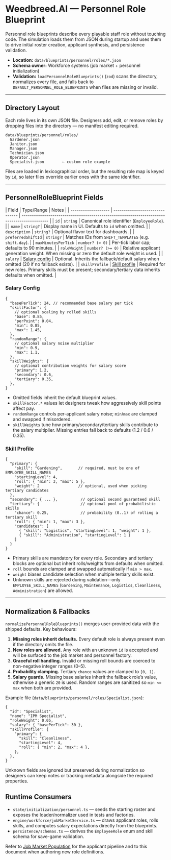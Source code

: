 # Weedbreed.AI — Personnel Role Blueprint

Personnel role blueprints describe every playable staff role without touching code.
The simulation loads them from JSON during startup and uses them to drive initial
roster creation, applicant synthesis, and persistence validation.

- **Location:** `data/blueprints/personnel/roles/*.json`
- **Schema owner:** Workforce systems (job market + personnel initialization)
- **Validation:** `loadPersonnelRoleBlueprints()` (`zod`) scans the directory,
  normalizes every file, and falls back to
  `DEFAULT_PERSONNEL_ROLE_BLUEPRINTS` when files are missing or invalid.

---

## Directory Layout

Each role lives in its own JSON file. Designers add, edit, or remove roles by
dropping files into the directory — no manifest editing required.

```text
data/blueprints/personnel/roles/
  Gardener.json
  Janitor.json
  Manager.json
  Technician.json
  Operator.json
  Specialist.json        ← custom role example
```

Files are loaded in lexicographical order, but the resulting role map is keyed
by `id`, so later files override earlier ones with the same identifier.

---

## PersonnelRoleBlueprint Fields

| Field | Type/Range | Notes
|
| ------------------- | ------------------------------- | ----------------------------------------------------------------------
--------------------- |
| `id` | `string` | Canonical role identifier (`EmployeeRole`).
|
| `name` | `string?` | Display name in UI. Defaults to `id` when omitted.
|
| `description` | `string?` | Optional flavor text for dashboards.
|
| `preferredShiftId` | `string?` | Matches IDs from `SHIFT_TEMPLATES` (e.g. `shift.day`).
|
| `maxMinutesPerTick` | `number? (> 0)` | Per-tick labor cap; defaults to 90 minutes.
|
| `roleWeight` | `number? (>= 0)` | Relative applicant generation weight. When missing or zero the default
role weight is used. |
| `salary` | [Salary config](#salary-config) | Optional. Inherits the fallback/default salary when omitted (20 if no fallback exists).
|
| `skillProfile` | [Skill profile](#skill-profile) | Required for new roles. Primary skills must be present; secondary/tertiary data inherits defaults when omitted.
|

### Salary Config

```jsonc
{
  "basePerTick": 24, // recommended base salary per tick
  "skillFactor": {
    // optional scaling by rolled skills
    "base": 0.85,
    "perPoint": 0.04,
    "min": 0.85,
    "max": 1.45,
  },
  "randomRange": {
    // optional salary noise multiplier
    "min": 0.9,
    "max": 1.1,
  },
  "skillWeights": {
    // optional contribution weights for salary score
    "primary": 1.2,
    "secondary": 0.6,
    "tertiary": 0.35,
  },
}
```

- Omitted fields inherit the default blueprint values.
- `skillFactor.*` values let designers tweak how aggressively skill points affect pay.
- `randomRange` controls per-applicant salary noise; `min`/`max` are clamped and swapped if misordered.
- `skillWeights` tune how primary/secondary/tertiary skills contribute to the salary multiplier. Missing entries fall back to defaults (1.2 / 0.6 / 0.35).

### Skill Profile

```jsonc
{
  "primary": {
    "skill": "Gardening",       // required, must be one of EMPLOYEE_SKILL_NAMES
    "startingLevel": 4,
    "roll": { "min": 3, "max": 5 },
    "weight": 2                 // optional, used when picking tertiary candidates
  },
  "secondary": { ... },          // optional second guaranteed skill
  "tertiary": {                  // optional pool of probabilistic skills
    "chance": 0.25,              // probability (0..1) of rolling a tertiary skill
    "roll": { "min": 1, "max": 3 },
    "candidates": [
      { "skill": "Logistics", "startingLevel": 1, "weight": 1 },
      { "skill": "Administration", "startingLevel": 1 }
    ]
  }
}
```

- Primary skills are mandatory for every role. Secondary and tertiary blocks are optional but inherit rolls/weights from defaults when omitted.
- `roll` bounds are clamped and swapped automatically if `min > max`.
- `weight` biases candidate selection when multiple tertiary skills exist.
- Unknown skills are rejected during validation—only `EMPLOYEE_SKILL_NAMES` (`Gardening`, `Maintenance`, `Logistics`, `Cleanliness`, `Administration`) are allowed.

---

## Normalization & Fallbacks

`normalizePersonnelRoleBlueprints()` merges user-provided data with the shipped
defaults. Key behaviours:

1. **Missing roles inherit defaults.** Every default role is always present even
   if the directory omits the file.
2. **New roles are allowed.** Any role with an unknown `id` is accepted and will
   be surfaced to the job market and personnel factory.
3. **Graceful roll handling.** Invalid or missing roll bounds are coerced to
   non-negative integer ranges (0–5).
4. **Probability clamping.** Tertiary `chance` values are clamped to `[0, 1]`.
5. **Salary guards.** Missing base salaries inherit the fallback role’s value,
   otherwise a generic `20` is used. Random ranges are sanitized so
   `min <= max` when both are provided.

Example file (`data/blueprints/personnel/roles/Specialist.json`):

```jsonc
{
  "id": "Specialist",
  "name": "IPM Specialist",
  "roleWeight": 0.05,
  "salary": { "basePerTick": 30 },
  "skillProfile": {
    "primary": {
      "skill": "Cleanliness",
      "startingLevel": 4,
      "roll": { "min": 2, "max": 4 },
    },
  },
}
```

Unknown fields are ignored but preserved during normalization so designers can
keep notes or tracking metadata alongside the required properties.

## Runtime Consumers

- `state/initialization/personnel.ts` — seeds the starting roster and exposes the loader/normalizer used in tests and factories.
- `engine/workforce/jobMarketService.ts` — draws applicant roles, rolls skills, and computes salary expectations directly from the blueprints.
- `persistence/schemas.ts` — derives the `EmployeeRole` enum and skill schema for save-game validation.

Refer to [Job Market Population](./job_market_population.md) for the applicant pipeline and to this document when authoring new role definitions.
